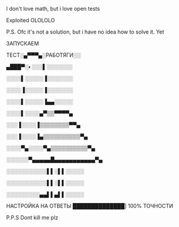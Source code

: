 I don't love math, but i love open tests

Exploited OLOLOLO

P.S. Ofc it's not a solution, but i have no idea how to solve it. Yet


ЗАПУСКАЕМ 

ТЕСТ░▄▀▀▀▄░РАБОТЯГИ░░

▄███▀░◐░░░▌░░░░░░░

░░░░▌░░░░░▐░░░░░░░

░░░░▐░░░░░▐░░░░░░░

░░░░▌░░░░░▐▄▄░░░░░

░░░░▌░░░░▄▀▒▒▀▀▀▀▄

░░░▐░░░░▐▒▒▒▒▒▒▒▒▀▀▄

░░░▐░░░░▐▄▒▒▒▒▒▒▒▒▒▒▀▄

░░░░▀▄░░░░▀▄▒▒▒▒▒▒▒▒▒▒▀▄

░░░░░░▀▄▄▄▄▄█▄▄▄▄▄▄▄▄▄▄▄▀▄

░░░░░░░░░░░▌▌░▌▌░░░░░

░░░░░░░░░░░▌▌░▌▌░░░░░

░░░░░░░░░▄▄▌▌▄▌▌░░░░░

НАСТРОЙКА НА ОТВЕТЫ ██████████████] 100% ТОЧНОСТИ

P.P.S Dont kill me plz
